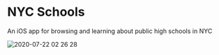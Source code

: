 NYC Schools
===================
An iOS app for browsing and learning about public high schools in NYC

![2020-07-22 02 26 28](https://user-images.githubusercontent.com/7976757/88142469-89d94400-cbc3-11ea-813d-818c22bf1500.gif)

